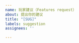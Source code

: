 ```yaml
---
name: 玩家建议（Features request）
about: 提出你的建议
title: "[SUG]"
labels: suggestion
assignees: ''

---
```



